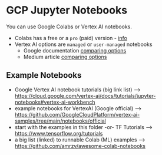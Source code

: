 # GCP Jupyter Notebooks

You can use Google Colabs or Vertex AI notebooks. 
- Colabs has a free or a `pro` (paid) version - [info](https://research.google.com/colaboratory/faq.html)
- Vertex AI options are `managed` or `user-managed` notebooks 
  - Google documentation [comparing options](https://cloud.google.com/vertex-ai/docs/workbench/notebook-solution)
  - Medium article [comparing options](https://blog.thecloudside.com/exploring-vertex-ai-workbench-google-cloud-338de45270c1)

## Example Notebooks
- Google Vertex AI notebook tutorials (big link list) --> https://cloud.google.com/vertex-ai/docs/tutorials/jupyter-notebooks#vertex-ai-workbench
- example notebooks for VertexAI (Google official) --> https://github.com/GoogleCloudPlatform/vertex-ai-samples/tree/main/notebooks/official
- start with the examples in this folder -or- TF Tutorials --> https://www.tensorflow.org/tutorials
- a big list (linked) to runnable Colab (ML) examples --> https://github.com/amrzv/awesome-colab-notebooks

